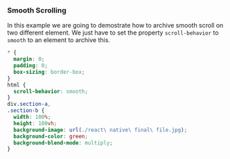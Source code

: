 ### Smooth Scrolling

In this example we are going to demostrate how to archive smooth scroll on two different element. We just have to set the property `scroll-behavior` to `smooth` to an element to archive this.

```css
* {
  margin: 0;
  padding: 0;
  box-sizing: border-box;
}
html {
  scroll-behavior: smooth;
}
div.section-a,
.section-b {
  width: 100%;
  height: 100vh;
  background-image: url(./react\ native\ final\ file.jpg);
  background-color: green;
  background-blend-mode: multiply;
}
```
